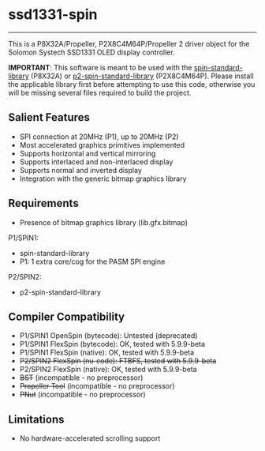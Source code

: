 # ssd1331-spin
--------------

This is a P8X32A/Propeller, P2X8C4M64P/Propeller 2 driver object for the Solomon Systech SSD1331 OLED display controller.

**IMPORTANT**: This software is meant to be used with the [spin-standard-library](https://github.com/avsa242/spin-standard-library) (P8X32A) or [p2-spin-standard-library](https://github.com/avsa242/p2-spin-standard-library) (P2X8C4M64P). Please install the applicable library first before attempting to use this code, otherwise you will be missing several files required to build the project.

## Salient Features

* SPI connection at 20MHz (P1), up to 20MHz (P2)
* Most accelerated graphics primitives implemented
* Supports horizontal and vertical mirroring
* Supports interlaced and non-interlaced display
* Supports normal and inverted display
* Integration with the generic bitmap graphics library

## Requirements

* Presence of bitmap graphics library (lib.gfx.bitmap)

P1/SPIN1:
* spin-standard-library
* P1: 1 extra core/cog for the PASM SPI engine

P2/SPIN2:
* p2-spin-standard-library

## Compiler Compatibility

* P1/SPIN1 OpenSpin (bytecode): Untested (deprecated)
* P1/SPIN1 FlexSpin (bytecode): OK, tested with 5.9.9-beta
* P1/SPIN1 FlexSpin (native): OK, tested with 5.9.9-beta
* ~~P2/SPIN2 FlexSpin (nu-code): FTBFS, tested with 5.9.9-beta~~
* P2/SPIN2 FlexSpin (native): OK, tested with 5.9.9-beta
* ~~BST~~ (incompatible - no preprocessor)
* ~~Propeller Tool~~ (incompatible - no preprocessor)
* ~~PNut~~ (incompatible - no preprocessor)

## Limitations

* No hardware-accelerated scrolling support

